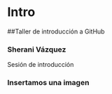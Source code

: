 # Intro

##Taller de introducción a GitHub
### Sherani Vázquez


 Sesión de introducción

 ### Insertamos una imagen
